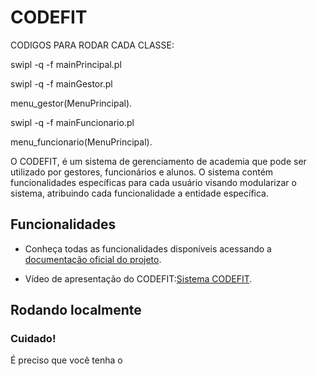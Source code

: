 # CODEFIT

CODIGOS PARA RODAR CADA CLASSE:

swipl -q -f mainPrincipal.pl 

swipl -q -f mainGestor.pl

menu_gestor(MenuPrincipal).

swipl -q -f mainFuncionario.pl 

menu_funcionario(MenuPrincipal).

O CODEFIT, é um sistema de gerenciamento de academia que pode ser utilizado por gestores, funcionários e alunos. O sistema contém funcionalidades específicas para cada usuário visando modularizar o sistema, atribuindo cada funcionalidade a entidade específica.



## Funcionalidades

- Conheça todas as funcionalidades disponíveis acessando a [documentação oficial do projeto](https://docs.google.com/document/d/1bcGVitOdJ7p6JWy1ikgXhyCYMsLPlYAsG7g90WwrG-o/edit#heading=h.phrzmz7sb5x0). 

- Vídeo de apresentação do CODEFIT:[Sistema CODEFIT](https://youtu.be/QI1rMvbUfJw?si=pbMADGmhkyflZ2QQ).


## Rodando localmente

### Cuidado!
É preciso que você tenha o 
